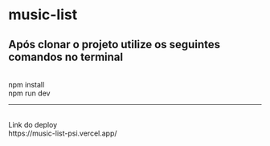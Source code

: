 # music-list
## Após clonar o projeto utilize os seguintes comandos no terminal
<br/>
npm install
<br/>
npm run dev
<br/>
<hr/>
<br/>
Link do deploy
<br/>
https://music-list-psi.vercel.app/
<br/>
